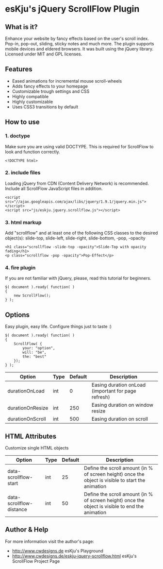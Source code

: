 # esKju's jQuery ScrollFlow Plugin

## What is it?

Enhance your website by fancy effects based on the user's scroll index. Pop-in, pop-out, sliding, sticky notes and much more. The plugin supports mobile devices and eldered browsers.
It was built using the jQuery library. Licensed under MIT and GPL licenses.

## Features

+ Eased animations for incremental mouse scroll-wheels
+ Adds fancy effects to your homepage
+ Customizable trough settings and CSS
+ Highly compatible
+ Highly customizable
+ Uses CSS3 transitions by default

## How to use

### 1. doctype

Make sure you are using valid DOCTYPE. This is required for ScrollFlow to look and function correctly.

```
<!DOCTYPE html>
```

### 2. include files

Loading jQuery from CDN (Content Delivery Network) is recommended. 
Include all ScrollFlow JavaScript files in addition.

```
<script src="//ajax.googleapis.com/ajax/libs/jquery/1.9.1/jquery.min.js"></script>
<script src="js/eskju.jquery.scrollflow.js"></script>
```

### 3. html markup

Add "scrollflow" and at least one of the following CSS classes to the desired object(s): slide-top, slide-left, slide-right, slide-bottom, -pop, -opacity

```
<h1 class="scrollflow -slide-top -opacity">Slide-Top with opacity fading</h1>
<p class="scrollflow -pop -opacity">Pop-Effect</p>
```

### 4. fire plugin

If you are not familiar with jQuery, please, read this tutorial for beginners.

```
$( document ).ready( function( )
{
	new ScrollFlow(); 
} );
```


## Options

Easy plugin, easy life. Configure things just to taste :)

```
$( document ).ready( function( )
{
	ScrollFlow( {
		your: "option",
		will: "be",
		the: "best"
	});
} );
```

| Option | Type | Default | Description |
|---------------------|---------|-------|---------------------------------------------------|
| durationOnLoad | int | 0 | Easing duration onLoad (important for page refresh) |
| durationOnResize | int | 250 | Easing duration on window resize |
| durationOnScroll | int | 500 | Easing duration on scroll |


## HTML Attributes

Customize single HTML objects

| Option | Type | Default | Description |
|---------------------|---------|-------|---------------------------------------------------|
| data-scrollflow-start | int | 25 | Define the scroll amount (in % of screen height) once the object is visible to start the animation |
| data-scrollflow-distance | int| 50 | Define the scroll amount (in % of screen height) once the object is visible to end the animation |


## Author & Help

For more information visit the author's page:

+ <http://www.cwdesigns.de> esKju's Playground
+ <http://www.cwdesigns.de/eskju-jquery-scrollflow.html> esKju's ScrollFlow Project Page
